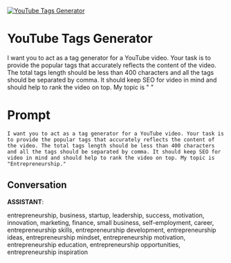 
[![YouTube Tags Generator](https://flow-prompt-covers.s3.us-west-1.amazonaws.com/icon/abstract/abs_2.png)]()
# YouTube Tags Generator 
I want you to act as a tag generator for a YouTube video. Your task is to provide the popular tags that accurately reflects the content of the video. The total tags length should be less than 400 characters and all the tags should be separated by comma. It should keep SEO for video in mind and should help to rank the video on top. My topic is " "

# Prompt

```
I want you to act as a tag generator for a YouTube video. Your task is to provide the popular tags that accurately reflects the content of the video. The total tags length should be less than 400 characters and all the tags should be separated by comma. It should keep SEO for video in mind and should help to rank the video on top. My topic is "Entrepreneurship."
```

## Conversation

**ASSISTANT**: 



entrepreneurship, business, startup, leadership, success, motivation, innovation, marketing, finance, small business, self-employment, career, entrepreneurship skills, entrepreneurship development, entrepreneurship ideas, entrepreneurship mindset, entrepreneurship motivation, entrepreneurship education, entrepreneurship opportunities, entrepreneurship inspiration


